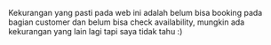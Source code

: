 Kekurangan yang pasti pada web ini adalah belum bisa booking pada bagian customer dan belum bisa check availability, mungkin ada kekurangan yang lain lagi tapi saya tidak tahu :)
